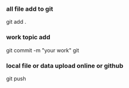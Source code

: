 ### all file add to git 
git add .
### work topic add
git commit -m "your work" git
### local file or data upload online or github
git push 